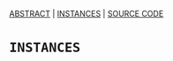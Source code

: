 [ABSTRACT](/README.md) | [INSTANCES](/Instances/Readme.md)  | [SOURCE CODE](/SourceCode/ReadMe.md)

`INSTANCES`
====================
